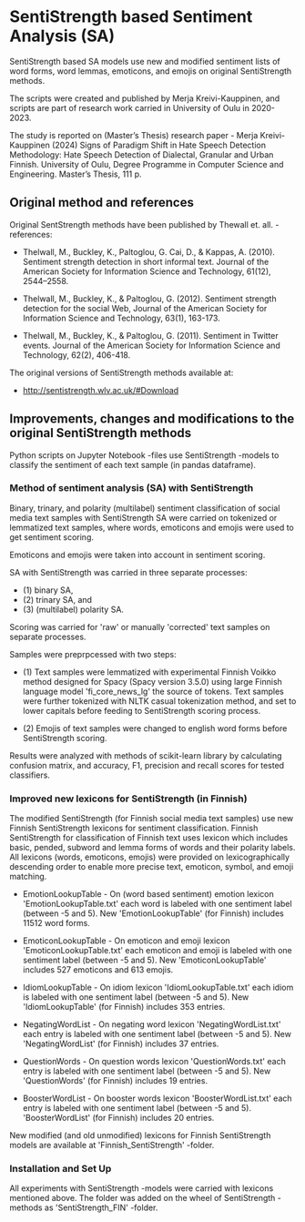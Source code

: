 # SentiStrength based Sentiment Analysis (SA)

SentiStrength based SA models use new and modified sentiment lists of word forms, word lemmas, emoticons, and emojis on original SentiStrength methods.

The scripts were created and published by Merja Kreivi-Kauppinen, and
scripts are part of research work carried in University of Oulu in 2020-2023.

The study is reported on (Master’s Thesis) research paper - 
Merja Kreivi-Kauppinen (2024) Signs of Paradigm Shift in Hate Speech Detection Methodology: Hate Speech Detection of Dialectal, Granular and Urban Finnish. 
University of Oulu, Degree Programme in Computer Science and Engineering. Master’s Thesis, 111 p.


## Original method and references

Original SentStrength methods have been published by Thewall et. all. - references:

- Thelwall, M., Buckley, K., Paltoglou, G. Cai, D., & Kappas, A. (2010). Sentiment strength detection in short informal text. Journal of the American Society for Information Science and Technology, 61(12), 2544–2558.

- Thelwall, M., Buckley, K., & Paltoglou, G. (2012). Sentiment strength detection for the social Web, Journal of the American Society for Information Science and Technology, 63(1), 163-173.

- Thelwall, M., Buckley, K., & Paltoglou, G. (2011). Sentiment in Twitter events. Journal of the American Society for Information Science and Technology, 62(2), 406-418.


The original versions of SentiStrength methods available at: 

- http://sentistrength.wlv.ac.uk/#Download



## Improvements, changes and modifications to the original SentiStrength methods

Python scripts on Jupyter Notebook -files use SentiStrength -models to classify the sentiment of each text sample (in pandas dataframe).


### Method of sentiment analysis (SA) with SentiStrength

Binary, trinary, and polarity (multilabel) sentiment classification of social media text samples with SentiStrength SA were carried on tokenized or lemmatized text samples, where words, emoticons and emojis were used to get sentiment scoring.

Emoticons and emojis were taken into account in sentiment scoring.

SA with SentiStrength was carried in three separate processes: 
- (1) binary SA, 
- (2) trinary SA, and 
- (3) (multilabel) polarity SA.

Scoring was carried for 'raw' or manually 'corrected' text samples on separate processes.

Samples were preprpcessed with two steps:

- (1) Text samples were lemmatized with experimental Finnish Voikko method designed for Spacy (Spacy version 3.5.0) using large Finnish language model 'fi_core_news_lg' the source of tokens. Text samples were further tokenized with NLTK casual tokenization method, and set to lower capitals before feeding to SentiStrength scoring process.

- (2) Emojis of text samples were changed to english word forms before SentiStrength scoring.

Results were analyzed with methods of scikit-learn library by calculating confusion matrix, and accuracy, F1, precision and recall scores for tested classifiers.


### Improved new lexicons for SentiStrength (in Finnish)

The modified SentiStrength (for Finnish social media text samples) use new Finnish SentiStrength lexicons for sentiment classification. Finnish SentiStrength for classification of Finnish text uses lexicon which includes basic, pended, subword and lemma forms of words and their polarity labels. All lexicons (words, emoticons, emojis) were provided on lexicographically descending order to enable more precise text, emoticon, symbol, and emoji matching.

- EmotionLookupTable - On (word based sentiment) emotion lexicon 'EmotionLookupTable.txt' each word is labeled with one sentiment label (between -5 and 5). New 'EmotionLookupTable' (for Finnish) includes 11512 word forms.

- EmoticonLookupTable - On emoticon and emoji lexicon 'EmoticonLookupTable.txt' each emoticon and emoji is labeled with one sentiment label (between -5 and 5). New 'EmoticonLookupTable' includes 527 emoticons and 613 emojis.

- IdiomLookupTable - On idiom lexicon 'IdiomLookupTable.txt' each idiom is labeled with one sentiment label (between -5 and 5). New 'IdiomLookupTable' (for Finnish) includes 353 entries.

- NegatingWordList - On negating word lexicon 'NegatingWordList.txt' each entry is labeled with one sentiment label (between -5 and 5). New 'NegatingWordList' (for Finnish) includes 37 entries.

- QuestionWords - On question words lexicon 'QuestionWords.txt' each entry is labeled with one sentiment label (between -5 and 5). New 'QuestionWords' (for Finnish) includes 19 entries.

- BoosterWordList - On booster words lexicon 'BoosterWordList.txt' each entry is labeled with one sentiment label (between -5 and 5). 'BoosterWordList' (for Finnish) includes 20 entries.

New modified (and old unmodified) lexicons for Finnish SentiStrength models are available at 'Finnish_SentiStrength' -folder. 


### Installation and Set Up

All experiments with SentiStrength -models were carried with lexicons mentioned above. The folder was added on the wheel of SentiStrength -methods as 'SentiStrength_FIN' -folder.

